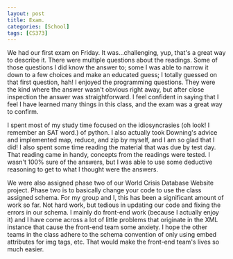 ```yaml
---
layout: post
title: Exam.
categories: [School]
tags: [CS373]
---
```


We had our first exam on Friday. It was...challenging, yup, that's a great way to describe it. There were multiple questions about the readings. Some of those questions I did know the answer to; some I was able to narrow it down to a few choices and make an educated guess; I totally guessed on that first question, hah! I enjoyed the programming questions. They were the kind where the answer wasn't obvious right away, but after close inspection the answer was straightforward. I feel confident in saying that I feel I have learned many things in this class, and the exam was a great way to confirm.

I spent most of my study time focused on the idiosyncrasies (oh look! I remember an SAT word.) of python. I also actually took Downing's advice and implemented map, reduce, and zip by myself, and I am so glad that I did! I also spent some time reading the material that was due by test day. That reading came in handy, concepts from the readings were tested. I wasn't 100% sure of the answers, but I was able to use some deductive reasoning to get to what I thought were the answers.

We were also assigned phase two of our World Crisis Database Website project. Phase two is to basically change your code to use the class assigned schema. For my group and I, this has been a significant amount of work so far. Not hard work, but tedious in updating our code and fixing the errors in our schema. I mainly do front-end work (because I actually enjoy it) and I have come across a lot of little problems that originate in the XML instance that cause the front-end team some anxiety. I hope the other teams in the class adhere to the schema convention of only using embed attributes for img tags, etc. That would make the front-end team's lives so much easier.
